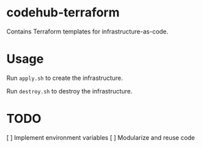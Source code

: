 # codehub-terraform
Contains Terraform templates for infrastructure-as-code.

# Usage

Run `apply.sh` to create the infrastructure.

Run `destroy.sh` to destroy the infrastructure.

# TODO

[ ] Implement environment variables
[ ] Modularize and reuse code
